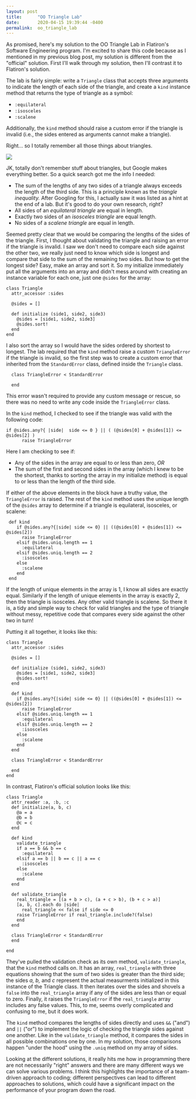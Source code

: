 ```yaml
---
layout: post
title:      "OO Triangle Lab"
date:       2020-04-15 19:39:44 -0400
permalink:  oo_triangle_lab
---
```



As promised, here's my solution to the OO Triangle Lab in Flatiron's Software Engineering program. I'm excited to share this code because as I mentioned in my previous blog post, my solution is different from the "official" solution. First I'll walk through my solution, then I'll contrast it to Flatiron's solution.

The lab is fairly simple: write a `Triangle` class that accepts three arguments to indicate the length of each side of the triangle, and create a `kind` instance method that returns the type of triangle as a symbol:
* `:equilateral`
* `:isosceles`
* `:scalene`

Additionally, the `kind` method should raise a custom error if the triangle is invalid (i.e., the sides entered as arguments cannot make a triangle).

Right... so I totally remember all those things about triangles.

![](https://i.imgur.com/skTi9da.png)

JK, totally don't remember stuff about triangles, but Google makes everything better. So a quick search got me the info I needed:
* The sum of the lengths of any two sides of a triangle always exceeds the length of the third side. This is a principle known as the *triangle inequality.* After Googling for this, I actually saw it was listed as a hint at the end of a lab. But it's good to do your own research, right?
* All sides of an *equilateral triangle* are equal in length.
* Exactly two sides of an *isosceles triangle* are equal length.
* No sides of a *scalene triangle* are equal in length.

Seemed pretty clear that we would be comparing the lengths of the sides of the triangle. First, I thought about validating the triangle and raising an error if the triangle is invalid. I saw we don't need to compare each side against the other two, we really just need to know which side is longest and compare that side to the sum of the remaining two sides. But how to get the longest side? Easy, make an array and sort it. So my initialize immediately put all the arguments into an array and didn't mess around with creating an instance variable for each one, just one `@sides` for the array:

```
class Triangle
  attr_accessor :sides
  
  @sides = []
  
  def initialize (side1, side2, side3)
    @sides = [side1, side2, side3]
    @sides.sort!
  end
end
```

I also sort the array so I would have the sides ordered by shortest to longest. The lab required that the `kind` method raise a custom `TriangleError` if the triangle is invalid, so the first step was to create a custom error that inherited from the `StandardError` class, defined inside the `Triangle` class.

```
  class TriangleError < StandardError
    
  end
```

This error wasn't required to provide any custom message or rescue, so there was no need to write any code inside the `TriangleError` class.

In the `kind` method, I checked to see if the triangle was valid with the following code:

```
if @sides.any?{ |side|  side <= 0 } || ( (@sides[0] + @sides[1]) <= @sides[2] )
      raise TriangleError
```

Here I am checking to see if:
* Any of the sides in the array are equal to or less than zero, *OR*
* The sum of the first and second sides in the array (which I knew to be the shortest, thanks to sorting the array in my initialize method) is equal to or less than the length of the third side. 

If either of the above elements in the block have a truthy value, the `TriangleError` is raised. The rest of the `kind` method uses the unique length of the `@sides` array to determine if a triangle is equilateral, isosceles, or scalene:

```
 def kind
    if @sides.any?{|side| side <= 0} || ((@sides[0] + @sides[1]) <= @sides[2])
      raise TriangleError
    elsif @sides.uniq.length == 1
      :equilateral
    elsif @sides.uniq.length == 2
      :isosceles
    else
      :scalene
    end
 end
```

If the length of unique elements in the array is 1, I know all sides are exactly equal. Similarly if the length of unique elements in the array is exactly 2, then the triangle is isosceles. Any other valid triangle is scalene. So there it is, a tidy and simple way to check for valid triangles and the type of triangle without messy, repetitive code that compares every side against the other two in turn!

Putting it all together, it looks like this:
```
class Triangle
  attr_accessor :sides
  
  @sides = []
  
  def initialize (side1, side2, side3)
    @sides = [side1, side2, side3]
    @sides.sort!
  end
  
  def kind
    if @sides.any?{|side| side <= 0} || ((@sides[0] + @sides[1]) <= @sides[2])
      raise TriangleError
    elsif @sides.uniq.length == 1
      :equilateral
    elsif @sides.uniq.length == 2
      :isosceles
    else
      :scalene
    end
  end
  
  class TriangleError < StandardError
    
  end
end
```

In contrast, Flatiron's official solution looks like this:
```
class Triangle
  attr_reader :a, :b, :c
  def initialize(a, b, c)
    @a = a
    @b = b
    @c = c
  end

  def kind
    validate_triangle
    if a == b && b == c
      :equilateral
    elsif a == b || b == c || a == c
      :isosceles
    else
      :scalene
    end
  end

  def validate_triangle
    real_triangle = [(a + b > c), (a + c > b), (b + c > a)]
    [a, b, c].each do |side|
      real_triangle << false if side <= 0 
    raise TriangleError if real_triangle.include?(false)
    end
  end

  class TriangleError < StandardError
  end

end
```

They've pulled the validation check as its own method, `validate_triangle`, that the `kind` method calls on. It has an array, `real_triangle` with three equations showing that the sum of two sides is greater than the third side; the sides *a, b,* and *c* represent the actual measurments initialized in this instance of the Triangle class. It then iterates over the sides and shovels a `false` into the `real_triangle` array if any of the sides are less than or equal to zero. Finally, it raises the `TriangleError` if the `real_triangle` array includes any false values. This, to me, seems overly complicated and confusing to me, but it does work.

The `kind` method compares the lengths of sides directly and uses `&&` ("and") and `||` ("or") to implement the logic of checking the triangle sides against one another. Like in the `validate_triangle` method, it compares the sides in all possible combinations one by one. In my solution, those comparisons happen "under the hood" using the `.uniq` method on my array of sides.

Looking at the different solutions, it really hits me how in programming there are not necessarily "right" answers and there are many different ways we can solve various problems. I think this highlights the importance of a team-driven approach to coding; different perspectives can lead to different approaches to solutions, which could have a significant impact on the performance of your program down the road.

